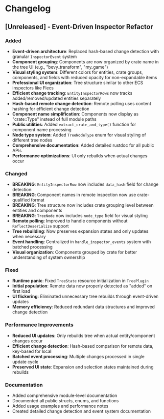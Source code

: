 # Changelog

## [Unreleased] - Event-Driven Inspector Refactor

### Added
- **Event-driven architecture**: Replaced hash-based change detection with granular `InspectorEvent` system
- **Component grouping**: Components are now organized by crate name in the tree UI (e.g., "bevy_transform", "my_game")
- **Visual styling system**: Different colors for entities, crate groups, components, and fields with reduced opacity for non-expandable items
- **Professional UI organization**: Tree structure similar to other ECS inspectors like Flecs
- **Efficient change tracking**: `EntityInspectorRows` now tracks added/removed/updated entities separately
- **Hash-based remote change detection**: Remote polling uses content hashing for efficient change detection
- **Component name simplification**: Components now display as "crate::Type" instead of full module paths
- **Public utilities**: Added `extract_crate_and_type()` function for component name processing
- **Node type system**: Added `TreeNodeType` enum for visual styling of different tree nodes
- **Comprehensive documentation**: Added detailed rustdoc for all public APIs
- **Performance optimizations**: UI only rebuilds when actual changes occur

### Changed
- **BREAKING**: `EntityInspectorRow` now includes `data_hash` field for change detection
- **BREAKING**: Component names in remote inspection now use crate-qualified format
- **BREAKING**: Tree structure now includes crate grouping level between entities and components
- **BREAKING**: `TreeNode` now includes `node_type` field for visual styling
- **Remote polling**: Improved to handle components without `ReflectDeserialize` support
- **Tree rebuilding**: Now preserves expansion states and only updates when necessary
- **Event handling**: Centralized in `handle_inspector_events` system with batched processing
- **Visual organization**: Components grouped by crate for better understanding of system ownership

### Fixed
- **Runtime panic**: Fixed `TreeState` resource initialization in `TreePlugin`
- **Initial population**: Remote data now properly detected as "added" on first load
- **UI flickering**: Eliminated unnecessary tree rebuilds through event-driven updates
- **Memory efficiency**: Reduced redundant data structures and improved change detection

### Performance Improvements
- **Reduced UI updates**: Only rebuilds tree when actual entity/component changes occur
- **Efficient change detection**: Hash-based comparison for remote data, key-based for local
- **Batched event processing**: Multiple changes processed in single update cycle
- **Preserved UI state**: Expansion and selection states maintained during rebuilds

### Documentation
- Added comprehensive module-level documentation
- Documented all public structs, enums, and functions
- Added usage examples and performance notes
- Created detailed change detection and event system documentation

